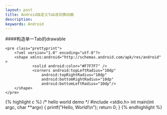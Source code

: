 ```yaml
---
layout: post
title: Android自定义Tab及切换动画
description: 
keywords: Android
---
```



####构造单一Tab的drawable

	<pre class="prettyprint">
		<?xml version="1.0" encoding="utf-8"?>
		<shape xmlns:android="http://schemas.android.com/apk/res/android" >
    			<solid android:color="#F7F7F7" />    
    			<corners android:topLeftRadius="10dp"   
        			android:topRightRadius="10dp"    
       				android:bottomRightRadius="10dp"   
        			android:bottomLeftRadius="10dp"/>
		</shape>
	</pre>


{% highlight c %}
/* hello world demo */
#include <stdio.h>
int main(int argc, char **argv)
{
    printf("Hello, World!\n");
    return 0;
}
{% endhighlight %}
